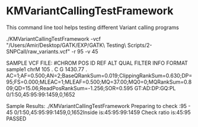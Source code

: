 KMVariantCallingTestFramework
===============
This command line tool helps testing different Variant calling programs

./KMVariantCallingTestFramework -vcf "/Users/Amir/Desktop/GATK/EXP/GATK\ Testing\ Scripts/2-SNPCall/raw_variants.vcf" -r 95 -v 45



SAMPLE VCF FILE:
#CHROM	POS	ID	REF	ALT	QUAL	FILTER	INFO	FORMAT	sample1
chrM	105	.	C	G	1430.77	.	AC=1;AF=0.500;AN=2;BaseQRankSum=0.019;ClippingRankSum=0.630;DP=95;FS=0.000;MLEAC=1;MLEAF=0.500;MQ=37.00;MQ0=0;MQRankSum=0.809;QD=15.06;ReadPosRankSum=-1.256;SOR=0.595	GT:AD:DP:GQ:PL	0/1:50,45:95:99:1459,0,1652



Sample Results:
./KMVariantCallingTestFramework
Preparing to check :95 - 45
0/1:50,45:95:99:1459,0,1652Inside is:45:95:99:1459
Check ratio is:45:95
PASSED